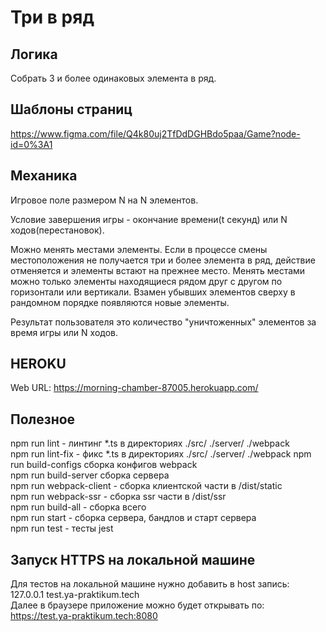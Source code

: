 # Три в ряд
## Логика  
Собрать 3 и более одинаковых элемента в ряд.
## Шаблоны страниц  
https://www.figma.com/file/Q4k80uj2TfDdDGHBdo5paa/Game?node-id=0%3A1 
## Механика
Игровое поле размером N на N элементов.

Условие завершения игры - окончание времени(t секунд) или N ходов(перестановок).

Можно менять местами элементы. Если в процессе смены местоположения не получается три и более элемента в ряд, действие отменяется и элементы встают на прежнее место. Менять местами можно только элементы находящиеся рядом друг с другом по горизонтали или вертикали. Взамен убывших элементов сверху в рандомном порядке появляются новые элементы.

Результат пользователя это количество "уничтоженных" элементов за время игры или N ходов.

## HEROKU
Web URL:        https://morning-chamber-87005.herokuapp.com/
## Полезное  
npm run lint - линтинг *.ts  в директориях  ./src/  ./server/ ./webpack   
npm run lint-fix - фикс *.ts    в директориях  ./src/  ./server/ ./webpack
npm run build-configs сборка конфигов webpack   
npm run build-server  сборка сервера    
npm run webpack-client - сборка клиентской части в /dist/static      
npm run webpack-ssr - сборка ssr части в /dist/ssr    
npm run build-all - сборка всего    
npm run start - сборка сервера, бандлов и старт сервера   
npm run test - тесты jest   

## Запуск HTTPS на локальной машине
Для тестов на локальной машине нужно добавить в host запись:    
127.0.0.1 test.ya-praktikum.tech    
Далее в браузере приложение можно будет открывать по:           
https://test.ya-praktikum.tech:8080
